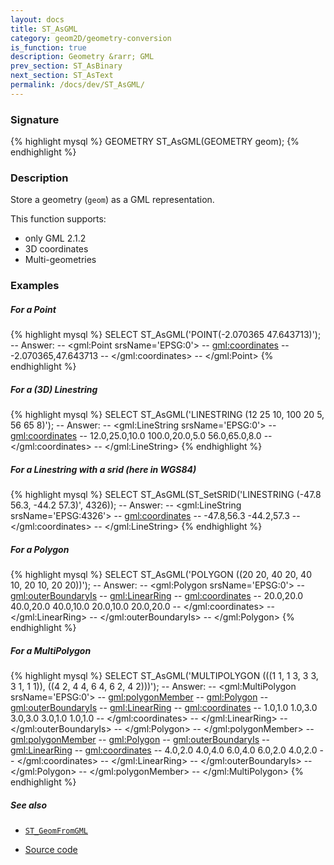 ```yaml
---
layout: docs
title: ST_AsGML
category: geom2D/geometry-conversion
is_function: true
description: Geometry &rarr; GML
prev_section: ST_AsBinary
next_section: ST_AsText
permalink: /docs/dev/ST_AsGML/
---
```


### Signature

{% highlight mysql %}
GEOMETRY ST_AsGML(GEOMETRY geom);
{% endhighlight %}

### Description

Store a geometry (`geom`) as a GML representation.

This function supports:

* only GML 2.1.2
* 3D coordinates
* Multi-geometries

### Examples

##### For a Point
{% highlight mysql %}
SELECT ST_AsGML('POINT(-2.070365 47.643713)');
-- Answer: 
--	<gml:Point srsName='EPSG:0'>
--	  <gml:coordinates>
--	    -2.070365,47.643713 
--	  </gml:coordinates>
--	</gml:Point>
{% endhighlight %}

##### For a (3D) Linestring
{% highlight mysql %}
SELECT ST_AsGML('LINESTRING (12 25 10, 100 20 5, 56 65 8)');
-- Answer: 
--	<gml:LineString srsName='EPSG:0'>
--	  <gml:coordinates>
--	    12.0,25.0,10.0 100.0,20.0,5.0 56.0,65.0,8.0 
--	  </gml:coordinates>
--	</gml:LineString>
{% endhighlight %}

##### For a Linestring with a srid (here in WGS84)
{% highlight mysql %}
SELECT ST_AsGML(ST_SetSRID('LINESTRING (-47.8 56.3, -44.2 57.3)', 4326));
-- Answer: 
--	<gml:LineString srsName='EPSG:4326'>
--	  <gml:coordinates>
--	    -47.8,56.3 -44.2,57.3 
--	  </gml:coordinates>
--	</gml:LineString>
{% endhighlight %}

##### For a Polygon
{% highlight mysql %}
SELECT ST_AsGML('POLYGON ((20 20, 40 20, 40 10, 20 10, 20 20))');
-- Answer: 
--	<gml:Polygon srsName='EPSG:0'>
--	  <gml:outerBoundaryIs>
--	    <gml:LinearRing>
--	      <gml:coordinates>
--		20.0,20.0 40.0,20.0 40.0,10.0 20.0,10.0 20.0,20.0
--	      </gml:coordinates>
--	    </gml:LinearRing>
--	  </gml:outerBoundaryIs>
--	</gml:Polygon>
{% endhighlight %}

##### For a MultiPolygon
{% highlight mysql %}
SELECT ST_AsGML('MULTIPOLYGON (((1 1, 1 3, 3 3, 3 1, 1 1)), 
  			       ((4 2, 4 4, 6 4, 6 2, 4 2)))');
-- Answer: 
--	<gml:MultiPolygon srsName='EPSG:0'>
--	  <gml:polygonMember>
--	    <gml:Polygon>
--	      <gml:outerBoundaryIs>
--		<gml:LinearRing>
--		  <gml:coordinates>
--		    1.0,1.0 1.0,3.0 3.0,3.0 3.0,1.0 1.0,1.0 
--		  </gml:coordinates>
--		</gml:LinearRing>
--	      </gml:outerBoundaryIs>
--	    </gml:Polygon>
--	  </gml:polygonMember>
--	  <gml:polygonMember>
--	    <gml:Polygon>
--	      <gml:outerBoundaryIs>
--		<gml:LinearRing>
--		  <gml:coordinates>
--		    4.0,2.0 4.0,4.0 6.0,4.0 6.0,2.0 4.0,2.0 
--		  </gml:coordinates>
--		</gml:LinearRing>
--	      </gml:outerBoundaryIs>
--	    </gml:Polygon>
--	  </gml:polygonMember>
--	</gml:MultiPolygon>
{% endhighlight %}

##### See also

* [`ST_GeomFromGML`](../ST_GeomFromGML)

* <a href="https://github.com/orbisgis/h2gis/blob/master/h2gis-functions/src/main/java/org/h2gis/functions/spatial/convert/ST_AsGML.java" target="_blank">Source code</a>
